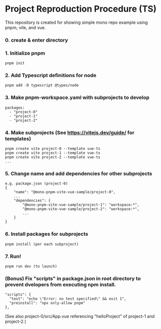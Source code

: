 # **Project Reproduction Procedure (TS)**
  
  This repository is created for showing simple mono repo example using pnpm, vite, and vue.
  
  
### 0. create & enter directory

### 1. Initialize pnpm
  
```pnpm init```

### 2. Add Typescript definitions for node
  
```pnpm add -D typescript @types/node```

### 3. Make pnpm-workspace.yaml with subprojects to develop
  
```
packages:
  - "project-0"
  - "project-1"
  - "project-2"
```
  
### 4. Make subprojects (See https://vitejs.dev/guide/ for templates)
  
```
pnpm create vite project-0 --template vue-ts
pnpm create vite project-1 --template vue-ts
pnpm create vite project-2 --template vue-ts
...
```

### 5. Change name and add dependencies for other subprojects

```
e.g. package.json (project-0)
{
    "name": "@mono-pnpm-vite-vue-sample/project-0",
    ...
    "dependencies": {
        "@mono-pnpm-vite-vue-sample/project-1": "workspace:*",
        "@mono-pnpm-vite-vue-sample/project-2": "workspace:*",
        ...
    }
}
```

### 6. Install packages for subprojects
  
```pnpm install (per each subproject)```


### 7. Run!
  
```pnpm run dev (to launch)```



### (Bonus) Fix "scripts" in package.json in root directory to prevent dvelopers from executing npm install.

  ```
"scripts": {
    "test": "echo \"Error: no test specified\" && exit 1",
    "preinstall": "npx only-allow pnpm"
  },

  ```
(See also project-0/src/App.vue referencing "helloProject" of project-1 and project-2.)
